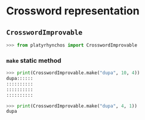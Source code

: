 # Crossword representation

## `CrosswordImprovable`

```python
>>> from platyrhynchos import CrosswordImprovable

```

### `make` static method

```python
>>> print(CrosswordImprovable.make("dupa", 10, 4))
dupa::::::
::::::::::
::::::::::
::::::::::

>>> print(CrosswordImprovable.make("dupa", 4, 1))
dupa

```